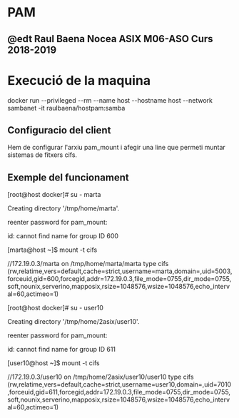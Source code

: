 # PAM
## @edt Raul Baena Nocea ASIX M06-ASO Curs 2018-2019

# Execució de la maquina 

docker run --privileged --rm --name host --hostname host --network sambanet  -it raulbaena/hostpam:samba

## Configuracio del client

Hem de configurar l'arxiu pam_mount i afegir una line que permeti muntar sistemas de fitxers cifs.

<volume user="*" fstype="cifs" server="172.20.0.3" path="%(USER)" mountpoint="~/%(USER)"
/>

## Exemple del funcionament

[root@host docker]# su - marta

Creating directory '/tmp/home/marta'.

reenter password for pam_mount:

id: cannot find name for group ID 600

[marta@host ~]$ mount -t cifs

//172.19.0.3/marta on /tmp/home/marta/marta type cifs (rw,relatime,vers=default,cache=strict,username=marta,domain=,uid=5003,forceuid,gid=600,forcegid,addr=172.19.0.3,file_mode=0755,dir_mode=0755,soft,nounix,serverino,mapposix,rsize=1048576,wsize=1048576,echo_interval=60,actimeo=1)


[root@host docker]# su - user10

Creating directory '/tmp/home/2asix/user10'.

reenter password for pam_mount:

id: cannot find name for group ID 611

[user10@host ~]$ mount -t cifs

//172.19.0.3/user10 on /tmp/home/2asix/user10/user10 type cifs (rw,relatime,vers=default,cache=strict,username=user10,domain=,uid=7010,forceuid,gid=611,forcegid,addr=172.19.0.3,file_mode=0755,dir_mode=0755,soft,nounix,serverino,mapposix,rsize=1048576,wsize=1048576,echo_interval=60,actimeo=1)

